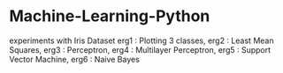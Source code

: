 # Machine-Learning-Python
 experiments with Iris Dataset
 erg1 : Plotting 3 classes,
 erg2 : Least Mean Squares,
 erg3 : Perceptron,
 erg4 : Multilayer Perceptron,
 erg5 : Support Vector Machine,
 erg6 : Naive Bayes 
